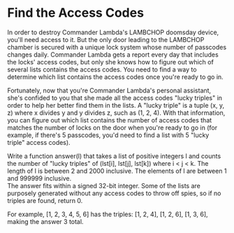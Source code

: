 Find the Access Codes
=====================

In order to destroy Commander Lambda's LAMBCHOP doomsday device, you'll need access to it. But the only door leading to the 
LAMBCHOP chamber is secured with a unique lock system whose number of passcodes changes daily. Commander Lambda gets a report every day 
that includes the locks' access codes, but only she knows how to figure out which of several lists contains the access codes. You need 
to find a way to determine which list contains the access codes once you're ready to go in. 

Fortunately, now that you're Commander Lambda's personal assistant, she's confided to you that she made all the access codes 
"lucky triples" in order to help her better find them in the lists. A "lucky triple" is a tuple (x, y, z) where x 
divides y and y divides z, such as (1, 2, 4). With that information, you can figure out which list contains the number of access codes 
that matches the number of locks on the door when you're ready to go in (for example, if there's 5 passcodes, you'd need to 
find a list with 5 "lucky triple" access codes).

Write a function answer(l) that takes a list of positive integers l and counts the number of "lucky triples" of (lst[i], lst[j], 
lst[k]) where i < j < k.  The length of l is between 2 and 2000 inclusive.  The elements of l are between 1 and 999999 inclusive.  
The answer fits within a signed 32-bit integer. Some of the lists are purposely generated without any access codes to throw off spies, so 
if no triples are found, return 0. 

For example, [1, 2, 3, 4, 5, 6] has the triples: [1, 2, 4], [1, 2, 6], [1, 3, 6], making the answer 3 total.

